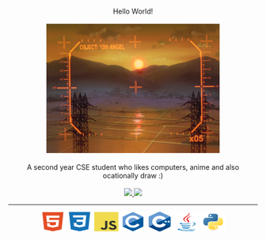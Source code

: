 <div id="header" align="center">
  <br>
  Hello World!
  <br>
  <br>
  <img src="eva.gif" width="350" />
  <br>
  <br>
  A second year CSE student who likes computers, anime and also ocationally draw :)
</div>
<br>
<div id="badges" align="center">
  <a href="https://www.linkedin.com/in/kumarsrajan/">
  <img src="https://img.shields.io/badge/LinkedIn-blue?style=for-the-badge&logo=linkedin"/>
  </a>
  <a href="https://leetcode.com/srajankumar/">
  <img src="https://img.shields.io/badge/LeetCode-yellow?style=for-the-badge&logo=leetcode&logoColor=white"/>
  </a>
</div>
 <hr/>
  <div align="center">
  <img src="https://github.com/devicons/devicon/blob/master/icons/html5/html5-plain.svg" height=40 width=50/>
  <img src="https://github.com/devicons/devicon/blob/master/icons/css3/css3-plain.svg" height=40 width=50/>
  <img src="https://github.com/devicons/devicon/blob/master/icons/javascript/javascript-original.svg" height=40 width=50/>
  <img src="https://github.com/devicons/devicon/blob/master/icons/c/c-original.svg" height=40 width=50/>
  <img src="https://github.com/devicons/devicon/blob/master/icons/cplusplus/cplusplus-original.svg" height=40 width=50/>
  <img src="https://github.com/devicons/devicon/blob/master/icons/java/java-original.svg" height=40 width=50/>
  <img src="https://github.com/devicons/devicon/blob/master/icons/python/python-original.svg" height=40 width=50/>
  </div>


